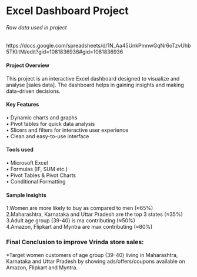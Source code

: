 <h1>Excel Dashboard Project</h1>
<h6> Raw data used in project</h6>
<body>https://docs.google.com/spreadsheets/d/1N_Aa45UnkPmnwGqNr6oTzvUhb5TKlitM/edit?gid=1081836936#gid=1081836936</body>
<h4>Project Overview</h4>
<body>This project is an interactive Excel dashboard designed to visualize and analyse [sales data]. The dashboard helps in gaining insights and making data-driven decisions.</body>
<h4>Key Features</h4>
<body>•	Dynamic charts and graphs
  <br>
•	Pivot tables for quick data analysis
  <br>
•	Slicers and filters for interactive user experience
  <br>
•	Clean and easy-to-use interface
  <br>
</body>
<h4>Tools used</h4>
•	Microsoft Excel
<br>
•	Formulas (IF, SUM etc.)
<br>
•	Pivot Tables & Pivot Charts
<br>
•	Conditional Formatting
<br>
<h4>Sample Insights</h4>
<body>
1.Women are more likely to buy as compared to men (≈65%)
  <br>
2.Maharashtra, Karnataka and Uttar Pradesh are the top 3 states (≈35%)
    <br>
3.Adult age group (39-40) is ma contributing (≈50%)
    <br>
4.Amazon, Flipkart and Myntra are max contributing (≈80%)
  <br>
<h3>Final Conclusion to improve Vrinda store sales:</h3>
   
*Target women customers of age group (39-40) living in Maharashtra, Karnataka and Uttar Pradesh by showing ads/offers/coupons available on Amazon, Flipkart and Myntra.
</body>
